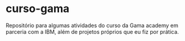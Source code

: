 # curso-gama
Repositório para algumas atividades do curso da Gama academy em parceria com a IBM, além de projetos próprios que eu fiz por prática.
